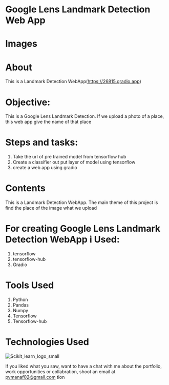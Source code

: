 
# Google Lens Landmark Detection Web App
 
# Images



# About

This is a Landmark Detection  WebApp(https://26815.gradio.app)

# Objective: 
This is a Google Lens Landmark Detection. If we upload a photo of a place, this web app give the name of that place
# Steps and tasks:
1. Take the url of pre trained model from tensorflow hub
2. Create a  classifier out put layer of model using tensorflow
3. create a web app using gradio





# Contents
This is a Landmark Detection WebApp. The main theme of this project is find the place of the image what we upload



# For creating Google Lens Landmark Detection WebApp i Used:

1. tensorflow
2. tensorflow-hub
3. Gradio



# Tools Used

1) Python
2) Pandas
3) Numpy
4) Tensorflow
5) Tensorflow-hub






# Technologies Used
![Scikit_learn_logo_small](https://upload.wikimedia.org/wikipedia/commons/0/05/Scikit_learn_logo_small.svg)

If you liked what you saw, want to have a chat with me about the portfolio, work opportunities or collabration, shoot an email at pvmanaf02@gmail.com
tion
